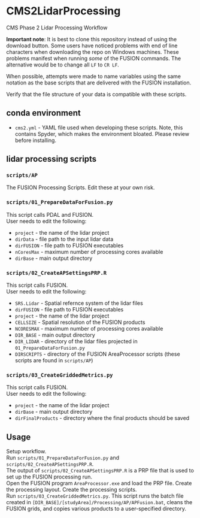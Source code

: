 # CMS2LidarProcessing  
CMS Phase 2 Lidar Processing Workflow  

**Important note**: It is best to clone this repository instead of using the download button. Some users have noticed problems with end of line characters when downloading the repo on Windows machines. These problems manifest when running *some* of the FUSION commands. The alternative would be to change all `LF` to `CR LF`.  

When possible, attempts were made to name variables using the same notation as the base scripts that are delivered with the FUSION installation.  

Verify that the file structure of your data is compatible with these scripts.  

## conda environment
- `cms2.yml` - YAML file used when developing these scripts. Note, this contains Spyder, which makes the environment bloated. Please review before installing.   

## lidar processing scripts  

### `scripts/AP`  
The FUSION Processing Scripts. Edit these at your own risk.  

### `scripts/01_PrepareDataForFusion.py`  
This script calls PDAL and FUSION.  
User needs to edit the following:  
- `project` - the name of the lidar project
- `dirData` - file path to the input lidar data
- `dirFUSION` - file path to FUSION executables
- `nCoresMax` - maximum number of processing cores available
- `dirBase` - main output directory

### `scripts/02_CreateAPSettingsPRP.R`  
This script calls FUSION.  
User needs to edit the following:  
- `SRS.Lidar` - Spatial refernce system of the lidar files
- `dirFUSION` - file path to FUSION executables
- `project` - the name of the lidar project
- `CELLSIZE` - Spatial resolution of the FUSION products
- `NCORESMAX` - maximum number of processing cores available
- `DIR_BASE` - main output directory
- `DIR_LIDAR` - directory of the lidar files projected in `01_PrepareDataForFusion.py`
- `DIRSCRIPTS` - directory of the FUSION AreaProcessor scripts (these scripts are found in `scripts/AP`)  

### `scripts/03_CreateGriddedMetrics.py`
This script calls FUSION.  
User needs to edit the following:  
- `project` - the name of the lidar project
- `dirBase` - main output directory
- `dirFinalProducts` - directory where the final products should be saved  


## Usage  
Setup workflow.  
Run `scripts/01_PrepareDataForFusion.py` and `scripts/02_CreateAPSettingsPRP.R`.  
The output of `scripts/02_CreateAPSettingsPRP.R` is a PRP file that is used to set up the FUSION processing run.  
Open the FUSION program `AreaProcessor.exe` and load the PRP file. Create the processing layout. Create the processing scripts.  
Run `scripts/03_CreateGriddedMetrics.py`. This script runs the batch file created in `[DIR_BASE]/[studyArea]/Processing/AP/APFusion.bat`, cleans the FUSION grids, and copies various products to a user-specified directory.

